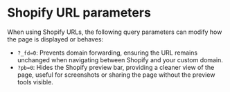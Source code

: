 # Shopify URL parameters

When using Shopify URLs, the following query parameters can modify how the page is displayed or behaves:

* `?_fd=0`: Prevents domain forwarding, ensuring the URL remains unchanged when navigating between Shopify and your custom domain.
* `?pb=0`: Hides the Shopify preview bar, providing a cleaner view of the page, useful for screenshots or sharing the page without the preview tools visible.
